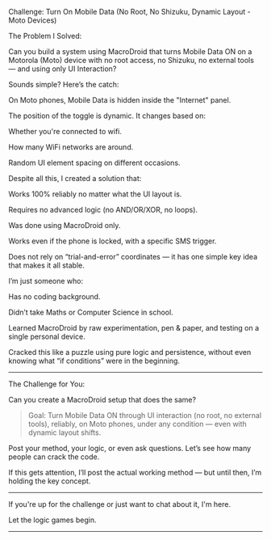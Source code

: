 Challenge: Turn On Mobile Data (No Root, No Shizuku, Dynamic Layout - Moto Devices)

The Problem I Solved:

Can you build a system using MacroDroid that turns Mobile Data ON on a Motorola (Moto) device with no root access, no Shizuku, no external tools — and using only UI Interaction?

Sounds simple? Here’s the catch:

On Moto phones, Mobile Data is hidden inside the "Internet" panel.

The position of the toggle is dynamic. It changes based on:

Whether you're connected to wifi.

How many WiFi networks are around.

Random UI element spacing on different occasions.



Despite all this, I created a solution that:

Works 100% reliably no matter what the UI layout is.

Requires no advanced logic (no AND/OR/XOR, no loops).

Was done using MacroDroid only.

Works even if the phone is locked, with a specific SMS trigger.

Does not rely on “trial-and-error” coordinates — it has one simple key idea that makes it all stable.


I’m just someone who:

Has no coding background.

Didn’t take Maths or Computer Science in school.

Learned MacroDroid by raw experimentation, pen & paper, and testing on a single personal device.

Cracked this like a puzzle using pure logic and persistence, without even knowing what “if conditions” were in the beginning.



---

The Challenge for You:

Can you create a MacroDroid setup that does the same?

> Goal: Turn Mobile Data ON through UI interaction (no root, no external tools), reliably, on Moto phones, under any condition — even with dynamic layout shifts.



Post your method, your logic, or even ask questions.
Let’s see how many people can crack the code.

If this gets attention, I’ll post the actual working method — but until then, I’m holding the key concept.


---

If you're up for the challenge or just want to chat about it, I'm here.

Let the logic games begin.


---
